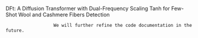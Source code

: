 DFt: A Diffusion Transformer with Dual-Frequency Scaling Tanh for Few-Shot Wool and Cashmere Fibers Detection

                      We will further refine the code documentation in the future.
